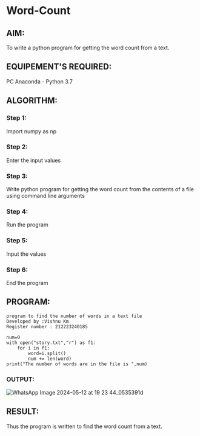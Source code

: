 # Word-Count
## AIM:
To write a python program for getting the word count from a text.
## EQUIPEMENT'S REQUIRED: 
PC
Anaconda - Python 3.7
## ALGORITHM: 
### Step 1:
Import numpy as np

### Step 2: 
 Enter the input values
### Step 3: 
Write python program for getting the word count from the contents of a file using command line arguments
### Step 4:  
Run the program
### Step 5: 
Input the values
### Step 6: 
End the program

## PROGRAM:
```
program to find the number of words in a text file
Developed by :Vishnu Km
Register number : 212223240185

num=0
with open("story.txt","r") as f1:
    for i in f1:
        word=i.split()
        num += len(word)
print("The number of words are in the file is ",num)
```
### OUTPUT:
![WhatsApp Image 2024-05-12 at 19 23 44_0535391d](https://github.com/vishnukayyala/Word-Count/assets/151489368/65398355-945b-4490-862c-2d4d3dc485c8)



## RESULT:
Thus the program is written to find the word count from a text.
